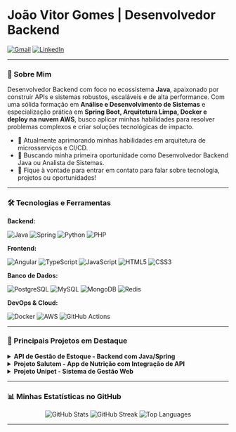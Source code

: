 # João Vitor Gomes | Desenvolvedor Backend

<a href="mailto:contato.joaovitorgs@gmail.com"><img src="https://img.shields.io/badge/-Gmail-red?style=flat&logo=gmail&logoColor=white" alt="Gmail"></a>
<a href="https://www.linkedin.com/in/jo%C3%A3o-vitor-gomes-da-silva-08355b28a/"><img src="https://img.shields.io/badge/LinkedIn-%230077B5.svg?logo=linkedin&logoColor=white" alt="LinkedIn"></a>

---

### 💫 Sobre Mim
Desenvolvedor Backend com foco no ecossistema **Java**, apaixonado por construir APIs e sistemas robustos, escaláveis e de alta performance. Com uma sólida formação em **Análise e Desenvolvimento de Sistemas** e especialização prática em **Spring Boot, Arquitetura Limpa, Docker e deploy na nuvem AWS**, busco aplicar minhas habilidades para resolver problemas complexos e criar soluções tecnológicas de impacto.

- 🔭 Atualmente aprimorando minhas habilidades em arquitetura de microsserviços e CI/CD.
- 🌱 Buscando minha primeira oportunidade como Desenvolvedor Backend Java ou Analista de Sistemas.
- 💬 Fique à vontade para entrar em contato para falar sobre tecnologia, projetos ou oportunidades!

---

### 🛠️ Tecnologias e Ferramentas

**Backend:** <p>
  <img src="https://img.shields.io/badge/Java-ED8B00?style=for-the-badge&logo=openjdk&logoColor=white" alt="Java"/>
  <img src="https://img.shields.io/badge/Spring-6DB33F?style=for-the-badge&logo=spring&logoColor=white" alt="Spring"/>
  <img src="https://img.shields.io/badge/Python-3776AB?style=for-the-badge&logo=python&logoColor=white" alt="Python"/>
  <img src="https://img.shields.io/badge/PHP-777BB4?style=for-the-badge&logo=php&logoColor=white" alt="PHP"/>
</p>

**Frontend:** <p>
  <img src="https://img.shields.io/badge/Angular-DD0031?style=for-the-badge&logo=angular&logoColor=white" alt="Angular"/>
  <img src="https://img.shields.io/badge/TypeScript-007ACC?style=for-the-badge&logo=typescript&logoColor=white" alt="TypeScript"/>
  <img src="https://img.shields.io/badge/JavaScript-F7DF1E?style=for-the-badge&logo=javascript&logoColor=black" alt="JavaScript"/>
  <img src="https://img.shields.io/badge/HTML5-E34F26?style=for-the-badge&logo=html5&logoColor=white" alt="HTML5"/>
  <img src="https://img.shields.io/badge/CSS3-1572B6?style=for-the-badge&logo=css3&logoColor=white" alt="CSS3"/>
</p>

**Banco de Dados:** <p>
  <img src="https://img.shields.io/badge/PostgreSQL-316192?style=for-the-badge&logo=postgresql&logoColor=white" alt="PostgreSQL"/>
  <img src="https://img.shields.io/badge/MySQL-005C84?style=for-the-badge&logo=mysql&logoColor=white" alt="MySQL"/>
  <img src="https://img.shields.io/badge/MongoDB-4EA94B?style=for-the-badge&logo=mongodb&logoColor=white" alt="MongoDB"/>
  <img src="https://img.shields.io/badge/Redis-DC382D?style=for-the-badge&logo=redis&logoColor=white" alt="Redis"/>
</p>

**DevOps & Cloud:** <p>
  <img src="https://img.shields.io/badge/Docker-2496ED?style=for-the-badge&logo=docker&logoColor=white" alt="Docker"/>
  <img src="https://img.shields.io/badge/Amazon_AWS-232F3E?style=for-the-badge&logo=amazon-aws&logoColor=white" alt="AWS"/>
  <img src="https://img.shields.io/badge/GitHub_Actions-2088FF?style=for-the-badge&logo=github-actions&logoColor=white" alt="GitHub Actions"/>
</p>

---

### 🚀 Principais Projetos em Destaque

<details>
  <summary><b>API de Gestão de Estoque - Backend com Java/Spring</b></summary>
  <br>
  <p>API RESTful completa para controle de estoque, desenvolvida para aplicar e solidificar conceitos avançados de backend.</p>
  <p>
    <b>Tecnologias:</b> 
    <img src="https://img.shields.io/badge/Java-ED8B00?style=flat&logo=openjdk&logoColor=white" alt="Java"/>
    <img src="https://img.shields.io/badge/Spring-6DB33F?style=flat&logo=spring&logoColor=white" alt="Spring"/>
    <img src="https://img.shields.io/badge/PostgreSQL-316192?style=flat&logo=postgresql&logoColor=white" alt="PostgreSQL"/>
    <img src="https://img.shields.io/badge/Docker-2496ED?style=flat&logo=docker&logoColor=white" alt="Docker"/>
    <img src="https://img.shields.io/badge/AWS-232F3E?style=flat&logo=amazon-aws&logoColor=white" alt="AWS"/>
  </p>
  <p><a href="LINK_PARA_SEU_REPOSITORIO_AQUI" target="_blank"><b>🔗 Ver Repositório</b></a></p>
</details>

<details>
  <summary><b>Projeto Salutem - App de Nutrição com Integração de API</b></summary>
  <br>
  [cite_start]<p>Aplicativo para gerenciamento de dietas e treinos que integra dados nutricionais da Tabela TACO, com foco em usabilidade e performance. </p>
  <p>
    <b>Tecnologias:</b> 
    <img src="https://img.shields.io/badge/Angular-DD0031?style=flat&logo=angular&logoColor=white" alt="Angular"/>
    <img src="https://img.shields.io/badge/TypeScript-007ACC?style=flat&logo=typescript&logoColor=white" alt="TypeScript"/>
    <img src="https://img.shields.io/badge/Firebase-FFCA28?style=flat&logo=firebase&logoColor=black" alt="Firebase"/>
  </p>
  <p><a href="https://github.com/Jvictorj/SALUTEM" target"_blank"><b>🔗 Ver Repositório</b></a></p>
</details>

<details>
  <summary><b>Projeto Unipet - Sistema de Gestão Web</b></summary>
  <br>
  [cite_start]<p>Sistema de gestão para uma petshop com funcionalidades de autenticação (2FA) e gerenciamento de produtos e usuários. </p>
  <p>
    <b>Tecnologias:</b>
    <img src="https://img.shields.io/badge/PHP-777BB4?style=flat&logo=php&logoColor=white" alt="PHP"/>
    <img src="https://img.shields.io/badge/MySQL-005C84?style=flat&logo=mysql&logoColor=white" alt="MySQL"/>
    <img src="https://img.shields.io/badge/JavaScript-F7DF1E?style=flat&logo=javascript&logoColor=black" alt="JavaScript"/>
    <img src="https://img.shields.io/badge/Bootstrap-7952B3?style=flat&logo=bootstrap&logoColor=white" alt="Bootstrap"/>
  </p>
  <p><a href="LINK_PARA_SEU_REPOSITORIO_AQUI" target="_blank"><b>🔗 Ver Repositório</b></a></p>
</details>

---

### 📊 Minhas Estatísticas no GitHub

<p align="center">
  <img src="https://github-readme-stats.vercel.app/api?username=Jvictorj&theme=dracula&hide_border=false&include_all_commits=true&count_private=true" alt="GitHub Stats"/>
  <img src="https://github-readme-streak-stats.herokuapp.com/?user=Jvictorj&theme=dracula&hide_border=false" alt="GitHub Streak"/>
  <img src="https://github-readme-stats.vercel.app/api/top-langs/?username=Jvictorj&theme=dracula&hide_border=false&include_all_commits=true&count_private=true&layout=compact" alt="Top Languages"/>
</p>

---
